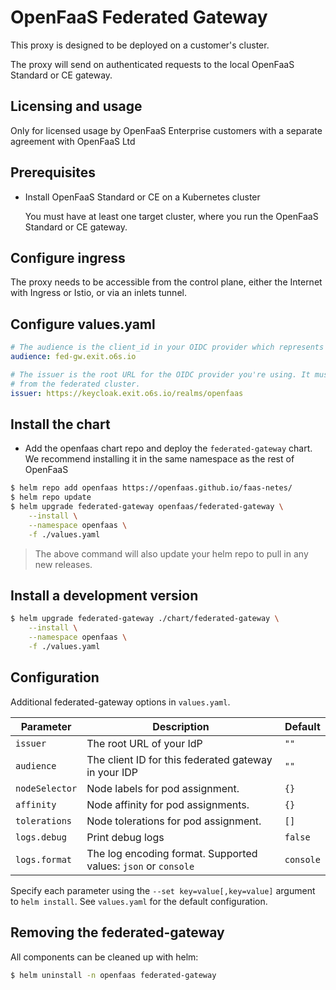# OpenFaaS Federated Gateway

This proxy is designed to be deployed on a customer's cluster.

The proxy will send on authenticated requests to the local OpenFaaS Standard or CE gateway.

## Licensing and usage

Only for licensed usage by OpenFaaS Enterprise customers with a separate agreement with OpenFaaS Ltd

## Prerequisites

- Install OpenFaaS Standard or CE on a Kubernetes cluster

  You must have at least one target cluster, where you run the OpenFaaS Standard or CE gateway.

## Configure ingress

The proxy needs to be accessible from the control plane, either the Internet with Ingress or Istio, or via an inlets tunnel.

## Configure values.yaml

```yaml
# The audience is the client_id in your OIDC provider which represents this customer
audience: fed-gw.exit.o6s.io

# The issuer is the root URL for the OIDC provider you're using. It must be accessible on the Internet
# from the federated cluster.
issuer: https://keycloak.exit.o6s.io/realms/openfaas
```

## Install the chart

- Add the openfaas chart repo and deploy the `federated-gateway` chart. We recommend installing it in the same namespace as the rest of OpenFaaS

```sh
$ helm repo add openfaas https://openfaas.github.io/faas-netes/
$ helm repo update
$ helm upgrade federated-gateway openfaas/federated-gateway \
    --install \
    --namespace openfaas \
    -f ./values.yaml
```

> The above command will also update your helm repo to pull in any new releases.

## Install a development version

```sh
$ helm upgrade federated-gateway ./chart/federated-gateway \
    --install \
    --namespace openfaas \
    -f ./values.yaml
```

## Configuration

Additional federated-gateway options in `values.yaml`.

| Parameter             | Description                                                                                 | Default                        |
| --------------------- | ------------------------------------------------------------------------------------------- | ------------------------------ |
| `issuer`              | The root URL of your IdP                                                                    | `""`                           |
| `audience`            | The client ID for this federated gateway in your IDP                                        | `""`                           |
| `nodeSelector`        | Node labels for pod assignment.                                                             | `{}`                           |
| `affinity`            | Node affinity for pod assignments.                                                          | `{}`                           |
| `tolerations`         | Node tolerations for pod assignment.                                                        | `[]`                           |
| `logs.debug`          | Print debug logs                                                                            | `false`                        |
| `logs.format`         | The log encoding format. Supported values: `json` or `console`                              | `console`                      |

Specify each parameter using the `--set key=value[,key=value]` argument to `helm install`. See `values.yaml` for the default configuration.

## Removing the federated-gateway

All components can be cleaned up with helm:

```sh
$ helm uninstall -n openfaas federated-gateway
```
